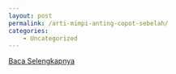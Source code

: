 ```yaml
---
layout: post
permalink: /arti-mimpi-anting-copot-sebelah/
categories:
    - Uncategorized
---
```


[Baca Selengkapnya](/10)
